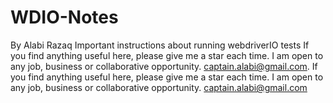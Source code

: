 # WDIO-Notes 
By 
Alabi Razaq
Important instructions about running webdriverIO tests
If you find anything useful here, please give me a star each time. I am open to any job, business or collaborative opportunity. captain.alabi@gmail.com.
If you find anything useful here, please give me a star each time. I am open to any job, business or collaborative opportunity. captain.alabi@gmail.com
